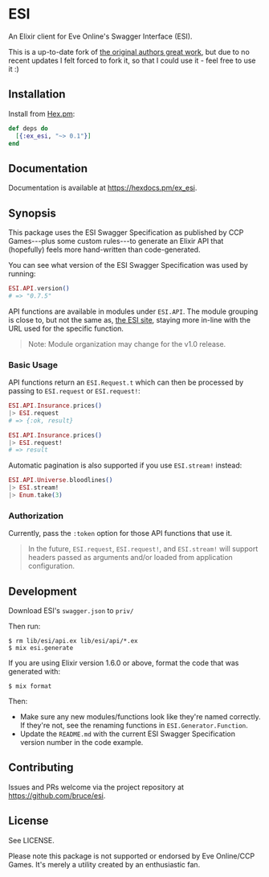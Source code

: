 # ESI

An Elixir client for Eve Online's Swagger Interface (ESI).

This is a up-to-date fork of [the original authors great work](https://github.com/bruce/esi), but due to no recent updates I felt forced to fork it, so that I could use it - feel free to use it :)

## Installation

Install from [Hex.pm](https://hex.pm/packages/ex_esi):

```elixir
def deps do
  [{:ex_esi, "~> 0.1"}]
end
```

## Documentation

Documentation is available at <https://hexdocs.pm/ex_esi>.

## Synopsis

This package uses the ESI Swagger Specification as published by CCP
Games---plus some custom rules---to generate an Elixir API that
(hopefully) feels more hand-written than code-generated.

You can see what version of the ESI Swagger Specification was used by running:

``` elixir
ESI.API.version()
# => "0.7.5"
```

API functions are available in modules under `ESI.API`. The module grouping is close to,
but not the same as, [the ESI site](https://esi.tech.ccp.is/latest), staying more in-line
with the URL used for the specific function.

> Note: Module organization may change for the v1.0 release.

### Basic Usage

API functions return an `ESI.Request.t` which can then be processed by passing to
`ESI.request` or `ESI.request!`:

```elixir
ESI.API.Insurance.prices()
|> ESI.request
# => {:ok, result}
```

```elixir
ESI.API.Insurance.prices()
|> ESI.request!
# => result
```

Automatic pagination is also supported if you use `ESI.stream!` instead:

``` elixir
ESI.API.Universe.bloodlines()
|> ESI.stream!
|> Enum.take(3)
```

### Authorization

Currently, pass the `:token` option for those API functions that use
it.

> In the future, `ESI.request`, `ESI.request!`, and `ESI.stream!` will
> support headers passed as arguments and/or loaded from application
> configuration.

## Development

Download ESI's `swagger.json` to `priv/`

Then run:

```
$ rm lib/esi/api.ex lib/esi/api/*.ex
$ mix esi.generate
```

If you are using Elixir version 1.6.0 or above, format the code that was generated with:

```
$ mix format
```

Then:

- Make sure any new modules/functions look like they're named correctly. If they're
  not, see the renaming functions in `ESI.Generator.Function`.
- Update the `README.md` with the current ESI Swagger Specification version number
  in the code example.

## Contributing

Issues and PRs welcome via the project repository at https://github.com/bruce/esi.

## License

See LICENSE.

Please note this package is not supported or endorsed by Eve
Online/CCP Games. It's merely a utility created by an enthusiastic
fan.

